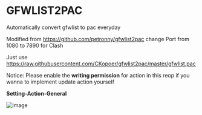 # GFWLIST2PAC
Automatically convert gfwlist to pac everyday

Modified from https://github.com/petronny/gfwlist2pac
change Port from 1080 to 7890 for Clash

Just use https://raw.githubusercontent.com/CKopoer/gfwlist2pac/master/gfwlist.pac

Notice: Please enable the **writing permission** for action in this reop if you wanna to implement update action yourself 

**Setting-Action-General**

![image](https://user-images.githubusercontent.com/52709412/167651085-bec36de3-79c0-47d4-b209-e689454f63c7.png)

